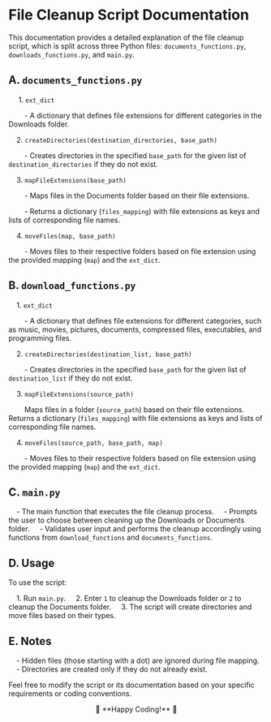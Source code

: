 # File Cleanup Script Documentation

This documentation provides a detailed explanation of the file cleanup script, which is split across three Python files: `documents_functions.py`, `downloads_functions.py`, and `main.py`.

## A. `documents_functions.py`

&nbsp;&nbsp;&nbsp;&nbsp; 1. `ext_dict`

&nbsp;&nbsp;&nbsp;&nbsp;&nbsp;&nbsp;&nbsp;&nbsp;- A dictionary that defines file extensions for different categories in the Downloads folder.

&nbsp;&nbsp;&nbsp;&nbsp;2. `createDirectories(destination_directories, base_path)`

&nbsp;&nbsp;&nbsp;&nbsp;&nbsp;&nbsp;&nbsp;&nbsp;- Creates directories in the specified `base_path` for the given list of `destination_directories` if they do not exist.

&nbsp;&nbsp;&nbsp;&nbsp;3. `mapFileExtensions(base_path)`

&nbsp;&nbsp;&nbsp;&nbsp;&nbsp;&nbsp;&nbsp;&nbsp;- Maps files in the Documents folder based on their file extensions. 

&nbsp;&nbsp;&nbsp;&nbsp;&nbsp;&nbsp;&nbsp;&nbsp;- Returns a dictionary (`files_mapping`) with file extensions as keys and lists of corresponding file names.

&nbsp;&nbsp;&nbsp;&nbsp;4. `moveFiles(map, base_path)`

&nbsp;&nbsp;&nbsp;&nbsp;&nbsp;&nbsp;&nbsp;&nbsp;- Moves files to their respective folders based on file extension using the provided mapping (`map`) and the `ext_dict`.

## B. `download_functions.py`

&nbsp;&nbsp;&nbsp;&nbsp;1. `ext_dict`

&nbsp;&nbsp;&nbsp;&nbsp;&nbsp;&nbsp;&nbsp;&nbsp;- A dictionary that defines file extensions for different categories, such as music, movies, pictures, documents, compressed files, executables, and programming files.

&nbsp;&nbsp;&nbsp;&nbsp;2. `createDirectories(destination_list, base_path)`

&nbsp;&nbsp;&nbsp;&nbsp;&nbsp;&nbsp;&nbsp;&nbsp;- Creates directories in the specified `base_path` for the given list of `destination_list` if they do not exist.

&nbsp;&nbsp;&nbsp;&nbsp;3. `mapFileExtensions(source_path)`

&nbsp;&nbsp;&nbsp;&nbsp;&nbsp;&nbsp;&nbsp;&nbsp;Maps files in a folder (`source_path`) based on their file extensions. Returns a dictionary (`files_mapping`) with file extensions as keys and lists of corresponding file names.

&nbsp;&nbsp;&nbsp;&nbsp;4. `moveFiles(source_path, base_path, map)`

&nbsp;&nbsp;&nbsp;&nbsp;&nbsp;&nbsp;&nbsp;&nbsp;- Moves files to their respective folders based on file extension using the provided mapping (`map`) and the `ext_dict`.

## C. `main.py`

&nbsp;&nbsp;&nbsp;&nbsp;- The main function that executes the file cleanup process.
&nbsp;&nbsp;&nbsp;&nbsp;- Prompts the user to choose between cleaning up the Downloads or Documents folder.
&nbsp;&nbsp;&nbsp;&nbsp;- Validates user input and performs the cleanup accordingly using functions from `download_functions` and `documents_functions`.

## D. Usage

To use the script:

&nbsp;&nbsp;&nbsp;&nbsp;1. Run `main.py`.
&nbsp;&nbsp;&nbsp;&nbsp;2. Enter `1` to cleanup the Downloads folder or `2` to cleanup the Documents folder.
&nbsp;&nbsp;&nbsp;&nbsp;3. The script will create directories and move files based on their types.

## E. Notes

&nbsp;&nbsp;&nbsp;&nbsp;- Hidden files (those starting with a dot) are ignored during file mapping.
&nbsp;&nbsp;&nbsp;&nbsp;- Directories are created only if they do not already exist.

Feel free to modify the script or its documentation based on your specific requirements or coding conventions.

<center> 🌈 **Happy Coding!** 🌟 </center>
